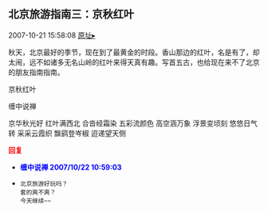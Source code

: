 ## 北京旅游指南三：京秋红叶
2007-10-21 15:58:08
[原址▸](http://www.fxgan.com/chan_time/2007_07_12/778.htm)



 秋天，北京最好的季节，现在到了最黄金的时段。香山那边的红叶，名是有了，却太闹，远不如诸多无名山岭的红叶来得天真有趣。写首五古，也给现在来不了北京的朋友指南指南。


 


 京秋红叶


缠中说禅

京华秋光好
红叶满西北
合沓经霜染
五彩流颜色
高空涵万象
浮景变顷刻
悠悠日气转
采采云霞织
飘鹞登岑椒
迢递望天侧




<font color='red'>**回复**</font>


- <font color='blue'>**缠中说禅 2007/10/22 10:59:03**</font>
- ```
  北京旅游好玩吗？
  套的爽不爽？
  今天继续~~
  ```
